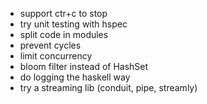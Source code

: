 - support ctr+c to stop
- try unit testing with hspec
- split code in modules
- prevent cycles
- limit concurrency
- bloom filter instead of HashSet
- do logging the haskell way
- try a streaming lib (conduit, pipe, streamly)